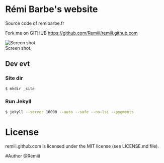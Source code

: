 # Rémi Barbe's website

Source code of remibarbe.fr

Fork me on GITHUB https://github.com/Remiii/remiii.github.com

![Screen shot](https://raw.github.com/Remiii/remiii.github.com/master/_documentation/screen_001.png)<br />
Screen shot.

## Dev evt

### Site dir

```sh
$ mkdir _site
```

### Run Jekyll
```sh
$ jekyll --server 10090 --auto --safe --no-lsi --pygments
```


# License
remiii.github.com is licensed under the MIT license (see LICENSE.md file).

#Author
@Remiii

